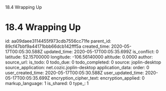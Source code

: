 18.4 Wrapping Up

# 18.4 Wrapping Up

id: aa09daee3114455f973cdb7556cc71fe
parent_id: 89cf47bbf9a44171bbb66dcb142fff5a
created_time: 2020-05-17T00:05:30.588Z
updated_time: 2020-05-17T00:05:35.699Z
is_conflict: 0
latitude: 52.15700000
longitude: -106.56140000
altitude: 0.0000
author: 
source_url: 
is_todo: 0
todo_due: 0
todo_completed: 0
source: joplin-desktop
source_application: net.cozic.joplin-desktop
application_data: 
order: 0
user_created_time: 2020-05-17T00:05:30.588Z
user_updated_time: 2020-05-17T00:05:35.699Z
encryption_cipher_text: 
encryption_applied: 0
markup_language: 1
is_shared: 0
type_: 1